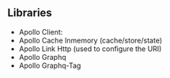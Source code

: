 ## Libraries

- Apollo Client:
- Apollo Cache Inmemory (cache/store/state)
- Apollo Link Http (used to configure the URI)
- Apollo Graphq
- Apollo Graphq-Tag